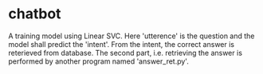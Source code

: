 # chatbot
A training model using Linear SVC. 
Here 'utterence' is the question and the model shall predict the 'intent'. From the intent, the correct answer is reterieved from database. The second part, i.e. retrieving the answer is performed by another program named 'answer_ret.py'. 
